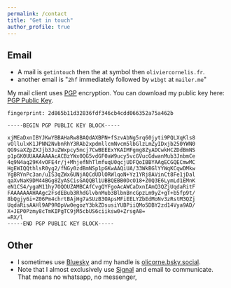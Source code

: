 ```yaml
---
permalink: /contact
title: "Get in touch"
author_profile: true
---
```



## Email
- A mail is `getintouch` then the at symbol then `oliviercornelis.fr`.
- another email is "`2hf` immediately followed by `w1bgt` at `mailer.me`"

My mail client uses [PGP](https://en.wikipedia.org/wiki/Pretty_Good_Privacy) encryption. You can download my public key here: [PGP Public Key](https://olicorne.org/files/PGP_public_key).

`fingerprint: 2d865b11d32836fdf346cb4cdd066352a75a462b`

```
-----BEGIN PGP PUBLIC KEY BLOCK-----

xjMEaDxnIBYJKwYBBAHaRw8BAQdAXBPN+fSzvAbNg5rq60jyti9PQLXqKls8
vOllulxK1JPNN2NvbnRhY3RAb2xpdmllcmNvcm5lbGlzLmZyIDxjb250YWN0
QG9saXZpZXJjb3JuZWxpcy5mcj7CwBEEExYKAIMFgmg8ZyADCwkHCZDdBmNS
p1pGK0UUAAAAAAAcACBzYWx0QG5vdGF0aW9ucy5vcGVucGdwanMub3JnbmCe
4q9N4aq29K4vOFE4r/j+MhjefNhTlmfuqU0qcjUDFQoIBBYAAgECGQECmwMC
HgEWIQQthlsR0yg2/fNGy0zdBmNSp1pGKwAAQiUA/33WkBGlYYWqKCqwDMkw
YgBRYnPc3an/uIS3qZWx6UNjAQCdUDlORWlqoN+Yz1YRj8AVinCt8Fe1jDal
qaXvNaK9DM44BGg8ZyASCisGAQQBl1UBBQEBB0DcO18+Z0Q3E6LymLd1EMnK
eN1CS4/ygaM11hy7OQOUZAMBCAfCvgQYFgoAcAWCaDxnIAmQ3QZjUqdaRitF
FAAAAAAAHAAgc2FsdEBub3RhdGlvbnMub3BlbnBncGpzLm9yZ+gT+b5fp9t/
8bQgjy6i+Z06Pm4chrtBAjHg7aSUzB3OApsMFiEELYZbEdMoNv3zRstM3QZj
UqdaRisAAHl9AP9ROpVw0egozY3bkZDsusiYUBPiiQMo5DBY2zd14Vya9AD/
X+JEP0Pzmy8cTmKIPgTC9jM5cbUS6ciiksw0+ZrsgA8=
=RX/l
-----END PGP PUBLIC KEY BLOCK-----
```


## Other
- I sometimes use [Bluesky](https://en.wikipedia.org/wiki/Bluesky) and my handle is [olicorne.bsky.social](https://bsky.app/profile/olicorne.bsky.social).
- Note that I almost exclusively use [Signal](https://en.wikipedia.org/wiki/Signal_(software)) and email to communicate. That means no whatsapp, no messenger, 
